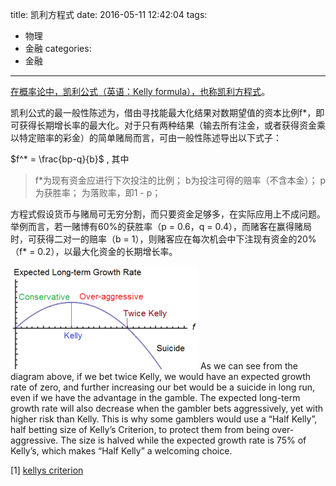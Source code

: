 title: 凯利方程式
date: 2016-05-11 12:42:04
tags:
- 物理
- 金融
categories:
- 金融
---
[在概率论中，凯利公式（英语：Kelly formula），也称凯利方程式](https://zh.wikipedia.org/wiki/%E5%87%B1%E5%88%A9%E5%85%AC%E5%BC%8F)。

凯利公式的最一般性陈述为，借由寻找能最大化结果对数期望值的资本比例f*，即可获得长期增长率的最大化。对于只有两种结果（输去所有注金，或者获得资金乘以特定赔率的彩金）的简单赌局而言，可由一般性陈述导出以下式子：

$f^* = \frac{bp-q}{b}$  , 其中

>f\*为现有资金应进行下次投注的比例；
b为投注可得的赔率（不含本金）；
p为获胜率；
 为落败率，即1 - p；

方程式假设货币与赌局可无穷分割，而只要资金足够多，在实际应用上不成问题。举例而言，若一赌博有60%的获胜率（p = 0.6，q = 0.4），而赌客在赢得赌局时，可获得二对一的赔率（b = 1），则赌客应在每次机会中下注现有资金的20%（f* = 0.2），以最大化资金的长期增长率。

![](images/kelly.png)
As we can see from the diagram above, if we bet twice Kelly, we would have an expected growth rate of zero, and further increasing our bet would be a suicide in long run, even if we have the advantage in the gamble. The expected long-term growth rate will also decrease when the gambler bets aggressively, yet with higher risk than Kelly. This is why some gamblers would use a “Half Kelly”, half betting size of Kelly’s Criterion, to protect them from being over-aggressive. The size is halved while the expected growth rate is 75% of Kelly’s, which makes “Half Kelly” a welcoming choice.

[1] [kellys criterion](https://pjdelta.wordpress.com/2014/03/24/kellys-criterion/)
